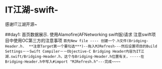 # IT江湖-swift-
感谢IT江湖开源~




##day1: 首页数据展示. 使用Alamofire(AFNetworking swift版)请求 注意swift项目中使用OC第三方的注意事项 ```首先New file ---- 创建一个.h文件(Bridging-Header.h.  **注意Target第一个要勾选***)--拖入MJRefresh---然后设置项目的Build Settings－－Swift Compiler－－Objective-C Bridging Header内容为IT江湖.swift/Bridging-Header.h，这个与Bridging-Header.h位置有关，-----在Bridging-Header.h中写入#import "MJRefresh.h"---完成~~~~```